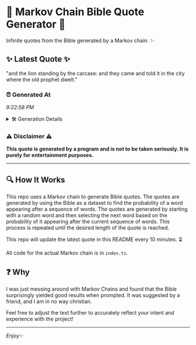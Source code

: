 # 📖 Markov Chain Bible Quote Generator 📖

Infinite quotes from the Bible generated by a Markov chain. ✨

## ✨ Latest Quote ✨
"and the lion standing by the carcase: and they came and told it in the city where the old prophet dwelt."

### ⏰ Generated At
*9:22:58 PM*

<details>
    <summary>🛠️ Generation Details</summary>
    <p>
        <strong>🌱 Seed:</strong> and<br>
        <strong>🔄 Iterations:</strong> 20<br>
        <strong>📜 Context History:</strong><br>[ and ]: the<br>[ and, the ]: lion<br>[ and, the, lion ]: standing<br>[ and, the, lion, standing ]: by<br>[ and, the, lion, standing, by ]: the<br>[ and, the, lion, standing, by, the ]: carcase:<br>[ the, lion, standing, by, the, carcase: ]: and<br>[ lion, standing, by, the, carcase:, and ]: they<br>[ standing, by, the, carcase:, and, they ]: came<br>[ by, the, carcase:, and, they, came ]: and<br>[ the, carcase:, and, they, came, and ]: told<br>[ carcase:, and, they, came, and, told ]: it<br>[ and, they, came, and, told, it ]: in<br>[ they, came, and, told, it, in ]: the<br>[ came, and, told, it, in, the ]: city<br>[ and, told, it, in, the, city ]: where<br>[ told, it, in, the, city, where ]: the<br>[ it, in, the, city, where, the ]: old<br>[ in, the, city, where, the, old ]: prophet<br>[ the, city, where, the, old, prophet ]: dwelt.<br>
    </p>
</details>

### ⚠️ Disclaimer ⚠️
**This quote is generated by a program and is not to be taken seriously. It is purely for entertainment purposes.**

---

## 🔍 How It Works

This repo uses a Markov chain to generate Bible quotes. The quotes are generated by using the Bible as a dataset to find the probability of a word appearing after a sequence of words. The quotes are generated by starting with a random word and then selecting the next word based on the probability of it appearing after the current sequence of words. This process is repeated until the desired length of the quote is reached.

This repo will update the latest quote in this README every 10 minutes. ⏳

All code for the actual Markov chain is in `index.ts`.

## ❓ Why

I was just messing around with Markov Chains and found that the Bible surprisingly yielded good results when prompted. 
It was suggested by a friend, and I am in no way christian.

Feel free to adjust the text further to accurately reflect your intent and experience with the project!

---

*Enjoy*✨
